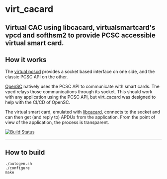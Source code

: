 # virt_cacard
Virtual CAC using libcacard, virtualsmartcard's vpcd and softhsm2 to provide PCSC accessible virtual smart card. 
---
## How it works

The [virtual pcscd](https://github.com/frankmorgner/vsmartcard/tree/master/virtualsmartcard) provides a socket based interface on one side, and the classic PCSC API on the other.

[OpenSC](https://github.com/OpenSC/OpenSC) natively uses the PCSC API to communicate with smart cards. The vpcd relays those communications through its socket. This should work with any application using the PCSC API, but virt_cacard was designed to help with the CI/CD of OpenSC.

The virtual smart card, emulated with [libcacard](https://gitlab.freedesktop.org/spice/libcacard/), connects to the socket and can then get (and reply to) APDUs from the application. From the point of view of the application, the process is transparent. 


[![Build Status](https://travis-ci.org/PL4typus/virt_cacard.svg?branch=current)](https://travis-ci.org/PL4typus/virt_cacard)

---
## How to build

    ./autogen.sh
    ./configure
    make
